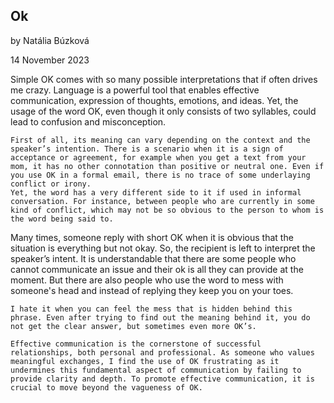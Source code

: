 ## Ok

by Natália Búzková

14 November 2023

Simple OK comes with so many possible interpretations that if often drives me crazy. Language is a powerful tool that enables effective communication, expression of thoughts, emotions, and ideas. Yet, the usage of the word OK, even though it only consists of two syllables, could lead to confusion and misconception. 

	First of all, its meaning can vary depending on the context and the speaker’s intention. There is a scenario when it is a sign of acceptance or agreement, for example when you get a text from your mom, it has no other connotation than positive or neutral one. Even if you use OK in a formal email, there is no trace of some underlaying conflict or irony. 
	Yet, the word has a very different side to it if used in informal conversation. For instance, between people who are currently in some kind of conflict, which may not be so obvious to the person to whom is the word being said to.
Many times, someone reply with short OK when it is obvious that the situation is everything but not okay. So, the recipient is left to interpret the speaker’s intent. It is understandable that there are some people who cannot communicate an issue and their ok is all they can provide at the moment. But there are also people who use the word to mess with someone's head and instead of replying they keep you on your toes.

	I hate it when you can feel the mess that is hidden behind this phrase. Even after trying to find out the meaning behind it, you do not get the clear answer, but sometimes even more OK’s.

	Effective communication is the cornerstone of successful relationships, both personal and professional. As someone who values meaningful exchanges, I find the use of OK frustrating as it undermines this fundamental aspect of communication by failing to provide clarity and depth. To promote effective communication, it is crucial to move beyond the vagueness of OK.
